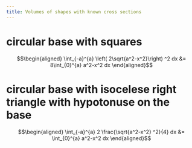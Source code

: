 ```yaml
---
title: Volumes of shapes with known cross sections
---
```


# circular base with squares

$$\begin{aligned}
   \int_{-a}^{a}  \left( 2\sqrt{a^2-x^2}\right)  ^2 dx &= 8\int_{0}^{a} a^2-x^2 dx
  \end{aligned}$$

# circular base with isocelese right triangle with hypotonuse on the base

$$\begin{aligned}
  \int_{-a}^{a}  2 \frac{\sqrt{a^2-x^2} ^2}{4} dx &= \int_{0}^{a} a^2-x^2 dx
  \end{aligned}$$
